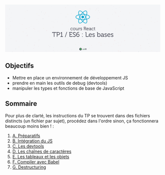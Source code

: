 <img src="images/readme/header.jpg" />

## Objectifs
- Mettre en place un environnement de développement JS
- prendre en main les outils de debug (devtools)
- manipuler les types et fonctions de base de JavaScript

## Sommaire
Pour plus de clarté, les instructions du TP se trouvent dans des fichiers distincts (un fichier par sujet), procédez dans l'ordre sinon, ça fonctionnera beaucoup moins bien ! :

1. [A. Préparatifs](./A-preparatifs.md)
2. [B. Intégration du JS](./B-integration.md)
3. [C. Les devtools](./C-devtools.md)
4. [D. Les chaînes de caractères](./D-chaines.md)
5. [E. Les tableaux et les objets](./E-tableaux-objets.md)
7. [F. Compiler avec Babel](./F-babel.md)
8. [G. Destructuring](./G-destucturing.md)
